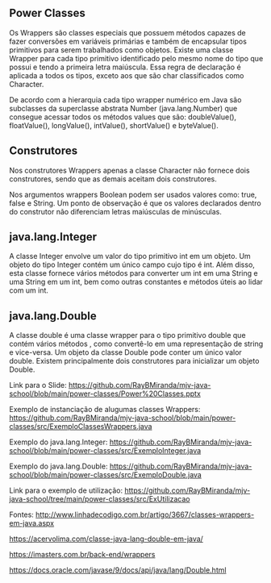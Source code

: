 ## Power Classes

Os Wrappers são classes especiais que possuem métodos capazes de fazer conversões em variáveis primárias e também de encapsular tipos primitivos para serem trabalhados como objetos.
Existe uma classe Wrapper para cada tipo primitivo identificado pelo mesmo nome do tipo que possui e tendo a primeira letra maiúscula. Essa regra de declaração é aplicada a todos os tipos, exceto aos que são char classificados como Character.

De acordo com a hierarquia cada tipo wrapper numérico em Java são subclasses da superclasse abstrata Number (java.lang.Number) que consegue acessar todos os métodos values que são: doubleValue(), floatValue(), longValue(), intValue(), shortValue() e byteValue().

## Construtores

Nos construtores Wrappers apenas a classe Character não fornece dois construtores, sendo que as demais aceitam dois construtores.

Nos argumentos wrappers Boolean podem ser usados valores como: true, false e String. Um ponto de observação é que os valores declarados dentro do construtor não diferenciam letras maiúsculas de minúsculas.

## java.lang.Integer

A classe Integer envolve um valor do tipo primitivo int em um objeto. Um objeto do tipo Integer contém um único campo cujo tipo é int.
Além disso, esta classe fornece vários métodos para converter um int em uma String e uma String em um int, bem como outras constantes e métodos úteis ao lidar com um int.

## java.lang.Double

A classe double é uma classe wrapper para o tipo primitivo double que contém vários métodos , como convertê-lo em uma representação de string e vice-versa. Um objeto da classe Double pode conter um único valor double. Existem principalmente dois construtores para inicializar um objeto Double.

Link para o Slide: https://github.com/RayBMiranda/mjv-java-school/blob/main/power-classes/Power%20Classes.pptx

Exemplo de instanciação de alugumas classes Wrappers: https://github.com/RayBMiranda/mjv-java-school/blob/main/power-classes/src/ExemploClassesWrappers.java

Exemplo do java.lang.Integer: https://github.com/RayBMiranda/mjv-java-school/blob/main/power-classes/src/ExemploInteger.java

Exemplo do java.lang.Double: https://github.com/RayBMiranda/mjv-java-school/blob/main/power-classes/src/ExemploDouble.java

Link para o exemplo de utilização: https://github.com/RayBMiranda/mjv-java-school/tree/main/power-classes/src/ExUtilizacao

Fontes:
http://www.linhadecodigo.com.br/artigo/3667/classes-wrappers-em-java.aspx

https://acervolima.com/classe-java-lang-double-em-java/

https://imasters.com.br/back-end/wrappers

https://docs.oracle.com/javase/9/docs/api/java/lang/Double.html

